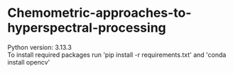 # Chemometric-approaches-to-hyperspectral-processing

Python version: 3.13.3 \
To install required packages run 'pip install -r requirements.txt' and 'conda install opencv'